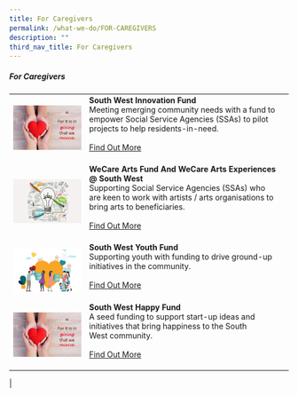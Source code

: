 ```yaml
---
title: For Caregivers
permalink: /what-we-do/FOR-CAREGIVERS
description: ""
third_nav_title: For Caregivers
---
```

##### For Caregivers



| ||  |
| -------- | -------- | -------- |
| ![](/images/SWHappyFund.png)    |   **South West Innovation Fund**<br> Meeting emerging community needs with a fund to empower Social Service Agencies (SSAs) to pilot projects to help residents-in-need. <br><br> [Find Out More](/what-we-do/FOR-GROUND-UP-INITIATIVES/South-West-Happy-Fund)<br><br>|      |
| ![](/images/SWIFT.png)     |   **WeCare Arts Fund And WeCare Arts Experiences @ South West**<br> Supporting Social Service Agencies (SSAs) who are keen to work with artists / arts organisations to bring arts to beneficiaries. <br><br> [Find Out More](/what-we-do/FOR-GROUND-UP-INITIATIVES/South-West-Innovation-Fund)<br><br>|
|![](/images/What%20We%20Do/For%20Assistant/thumbnail---huggies-diaper-bank-@-south-west.jpg)|  **South West Youth Fund**<br>Supporting youth with funding to drive ground-up initiatives in the community.<br><br> [Find Out More](/what-we-do/For-Ground-Up-Initiatives/swyouthfund)<br><br>|
|![](/images/SWHappyFund.png)| **South West Happy Fund**<br>A seed funding to support start-up ideas and initiatives that bring happiness to the South West community.<br><br> [Find Out More](/what-we-do/For-Ground-Up-Initiatives/south-west-happy-fund)<br><br>|   
|